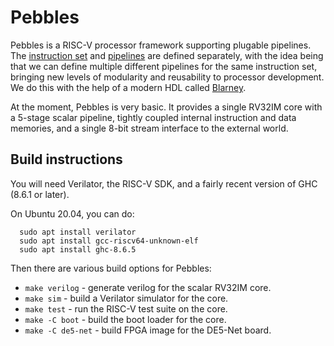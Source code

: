 # Pebbles

Pebbles is a RISC-V processor framework supporting plugable pipelines.
The [instruction set](src/Pebbles/Instructions) and
[pipelines](src/Pebbles/Pipeline) are defined separately, with the
idea being that we can define multiple different pipelines for the
same instruction set, bringing new levels of modularity and
reusability to processor development.  We do this with the help of a
modern HDL called [Blarney](https://github.com/blarney-lang/blarney).

At the moment, Pebbles is very basic.  It provides a single RV32IM
core with a 5-stage scalar pipeline, tightly coupled internal
instruction and data memories, and a single 8-bit stream interface to
the external world.

## Build instructions

You will need Verilator, the RISC-V SDK, and a fairly recent version
of GHC (8.6.1 or later).

On Ubuntu 20.04, you can do:

```
  sudo apt install verilator
  sudo apt install gcc-riscv64-unknown-elf
  sudo apt install ghc-8.6.5
```

Then there are various build options for Pebbles:

  * `make verilog` - generate verilog for the scalar RV32IM core.
  * `make sim` - build a Verilator simulator for the core.
  * `make test` - run the RISC-V test suite on the core.
  * `make -C boot` - build the boot loader for the core.
  * `make -C de5-net` - build FPGA image for the DE5-Net board.
